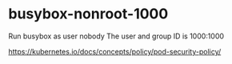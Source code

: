 # busybox-nonroot-1000

Run busybox as user nobody
The user and group ID is 1000:1000

https://kubernetes.io/docs/concepts/policy/pod-security-policy/